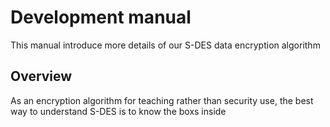 # Development manual
This manual introduce more details of our S-DES data encryption algorithm
## Overview
As an encryption algorithm for teaching rather than security use, the best way to understand S-DES is to know the boxs inside
